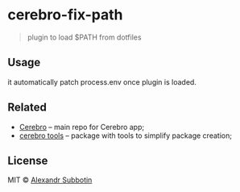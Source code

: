 # cerebro-fix-path

> plugin to load $PATH from dotfiles

## Usage

it automatically patch process.env once plugin is loaded.

## Related

* [Cerebro](http://github.com/KELiON/cerebro) – main repo for Cerebro app;
* [cerebro tools](http://github.com/KELiON/cerebro-tools) – package with tools to simplify package creation;

## License

MIT © [Alexandr Subbotin](http://asubbotin.ru)
